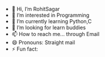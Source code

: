 - 👋 Hi, I’m RohitSagar
- 👀 I’m interested in Programming
- 🌱 I’m currently learning Python,C
- 💞️ I’m looking for learn buddies
- 📫 How to reach me... through Email
- 😄 Pronouns: Straight mail
- ⚡ Fun fact: 

<!---
RohitSagar911/RohitSagar911 is a ✨ special ✨ repository because its `README.md` (this file) appears on your GitHub profile.
You can click the Preview link to take a look at your changes.
--->
